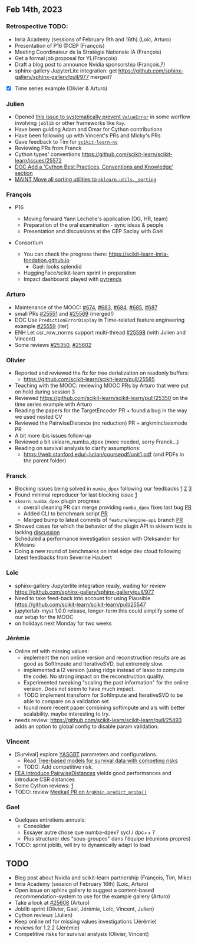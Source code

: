 ## Feb 14th, 2023

### Retrospective TODO:

- Inria Academy (sessions of February 9th and 16th) (Loïc, Arturo)
- Presentation of P16 @CEP (François)
- Meeting Coordinateur de la Stratégie Nationale IA (François)
- Get a formal job proposal for YL(François)
- Draft a blog post to announce Nvidia sponsorship (François,?)
- sphinx-gallery JupyterLite integration: get https://github.com/sphinx-gallery/sphinx-gallery/pull/977 merged?
- [x] Time series example (Olivier & Arturo)



### Julien

- Opened [this issue to systematically prevent `ValueError`](https://github.com/scikit-learn/scikit-learn/issues/25484) in some worflow involving `joblib` or other frameworks like `Ray`.
- Have been guiding Adam and Omar for Cython contributions
- Have been following up with Vincent's PRs and Micky's PRs
- Gave feedback to Tim for [`scikit-learn-nv`](git@github.com:rapidsai/scikit-learn-nv.git)
- Reviewing PRs from Franck
- Cython types' conventions https://github.com/scikit-learn/scikit-learn/issues/25572
- [DOC Add a 'Cython Best Practices, Conventions and Knowledge' section](https://github.com/scikit-learn/scikit-learn/pull/25608)
- [MAINT Move all sorting utilities to `sklearn.utils._sorting`](https://github.com/scikit-learn/scikit-learn/pull/25606)

### François 

- P16
    - Moving forward Yann Lechelle's application (DG, HR, team)
    - Preparation of the oral examination - sync ideas & people
    - Presentation and discussions at the CEP Saclay with Gaël

- Consortium
    - You can check the progress there: https://scikit-learn-inria-fondation.github.io
        - Gael: looks splendid
    - HuggingFace/scikit-learn sprint in preparation
    - Impact dashboard: played with [pytrends](https://pypi.org/project/pytrends/) 

### Arturo

- Maintenance of the MOOC: [#674](https://github.com/INRIA/scikit-learn-mooc/pull/674), [#683](https://github.com/INRIA/scikit-learn-mooc/pull/683), [#684](https://github.com/INRIA/scikit-learn-mooc/pull/684), [#685](https://github.com/INRIA/scikit-learn-mooc/pull/685),  [#687](https://github.com/INRIA/scikit-learn-mooc/pull/687)
- small PRs  [#25551](https://github.com/scikit-learn/scikit-learn/pull/25551) and [#25569](https://github.com/scikit-learn/scikit-learn/pull/25569) (merged!)
- DOC Use `PredictionErrorDisplay` in Time-related feature engineering example [#25559](https://github.com/scikit-learn/scikit-learn/pull/25559) (iter)
- ENH Let csr_row_norms support multi-thread [#25598](https://github.com/scikit-learn/scikit-learn/pull/25598) (with Julien and Vincent)
- Some reviews [#25350](https://github.com/scikit-learn/scikit-learn/pull/25350), [#25602](https://github.com/scikit-learn/scikit-learn/pull/25602)

### Olivier

- Reported and reviewed the fix for tree derialization on readonly buffers:
    - https://github.com/scikit-learn/scikit-learn/pull/25585
- Teaching with the MOOC: reviewing MOOC PRs by Arturo that were put on hold during session 3
- Reviewed https://github.com/scikit-learn/scikit-learn/pull/25350 on the time series example with Arturo
- Reading the papers for the TargetEncoder PR + found a bug in the way we used nested CV
- Reviewed the PairwiseDistance (no reduction) PR + argkminclassmode PR
- A bit more ibis issues follow-up
- Reviewed a bit sklearn_numba_dpex (more needed, sorry Franck...)
- Reading on survival analysis to clarify assumptions:
    - https://web.stanford.edu/~lutian/coursepdf/unit1.pdf (and PDFs in the parent folder)

### Franck

- Blocking issues being solved in `numba_dpex` following our feedbacks [1](https://github.com/IntelPython/numba-dpex/issues/898) [2](https://github.com/IntelPython/numba-dpex/pull/905) [3](https://github.com/IntelPython/numba-dpex/pull/896)
- Found minimal reproducer for last blocking issue [1](https://github.com/IntelPython/numba-dpex/issues/906)
- `skearn_numba_dpex` plugin progress:
    - overall cleaning PR can merge providing `numba_dpex` fixes last bug [PR](https://github.com/soda-inria/sklearn-numba-dpex/pull/88)
    - Added CLI to benchmark script [PR](https://github.com/soda-inria/sklearn-numba-dpex/pull/90)
    - Merged bump to latest commits of `feature/engine-api` branch [PR](https://github.com/soda-inria/sklearn-numba-dpex/pull/74)
- Showed cases for which the behavior of the plugin API in sklearn tests is lacking [discussion](https://github.com/scikit-learn/scikit-learn/pull/25535#issuecomment-1429465448)
- Scheduled a performance investigation session with Oleksander for KMeans
- Doing a new round of benchmarks on intel edge dev cloud following latest feedbacks from Severine Haubert

### Loïc

- sphinx-gallery Jupyterlite integration ready, waiting for review https://github.com/sphinx-gallery/sphinx-gallery/pull/977
- Need to take feed-back into account for using Plausible https://github.com/scikit-learn/scikit-learn/pull/25547
- jupyterlab-myst 1.0.0 release, longer-term this could simplify some of our setup for the MOOC
- on holidays next Monday for two weeks

### Jérémie

- Online mf with missing values:
  - implement the non online version and reconstruction results are as good as SoftImpute and IterativeSVD, but extremely slow.
  - implemented a l2 version (using ridge instead of lasso to compute the code). No strong impact on the reconstruction quality.
  - Experimented tweaking "scaling the past information" for the online version. Does not seem to have much impact.
  - TODO implement transform for SoftImpute and IterativeSVD to be able to compare on a validation set.
  - found more recent paper combining softimpute and als with better scalability. maybe interesting to try.
- needs review: https://github.com/scikit-learn/scikit-learn/pull/25493
  adds an option to global config to disable param validation.

### Vincent

- [Survival] explore [YASGBT](https://github.com/soda-inria/survival-analysis-benchmark/pull/5) parameters and configurations.
  - Read [Tree-based models for survival data with competing risks](https://www.dropbox.com/home/Papers?preview=kretowska2018.pdf)
  - TODO: Add competitive risk.
- [FEA Introduce PairwiseDistances](https://github.com/scikit-learn/scikit-learn/pull/25561) yields good performances and introduce CSR distances
- Some Cython reviews: [1](https://github.com/scikit-learn/scikit-learn/pull/25575)
- TODO: review [Meekail PR on `ArgKmin.predict_proba()`](https://github.com/scikit-learn/scikit-learn/pull/24076)

### Gael

- Quelques entretiens annuels:
    - Consolider 
    - Essayer autre chose que numba-dpex? sycl / dpc++ ?
    - Plus structurer des "sous-groupes" dans l'équipe (réunions propres)
- TODO: sprint joblib, will try to dynamically adapt to load


## TODO

- Blog post about Nvidia and scikit-learn partnership (François, Tim, Mike)
- Inria Academy (session of February 16th) (Loïc, Arturo)
- Open issue on sphinx gallery to suggest a content-based recommendation-system to use for the example gallery (Arturo)
- Take a look at [#25608](https://github.com/scikit-learn/scikit-learn/pull/25608) (Arturo)
- Joblib sprint (Olivier, Gael, Jérémie, Loïc, Vincent, Julien)
- Cython reviews (Julien)
- Keep online mf for missing values investigations (Jérémie)
- reviews for 1.2.2 (Jérémie)
- Competitive risks for survival analysis (Olivier, Vincent)
